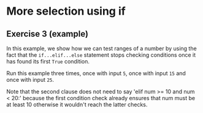# More selection using if
## Exercise 3 (example)

In this example, we show how we can test ranges of a number by using the fact that the `if...elif...else` statement stops checking conditions once it has found its first `True` condition.

Run this example three times, once with input `5`, once with input `15` and once with input `25`.

Note that the second clause does not need to say 'elif num >= 10 and num < 20:' because the first condition check already ensures that num must be at least 10 otherwise it wouldn't reach the latter checks. 